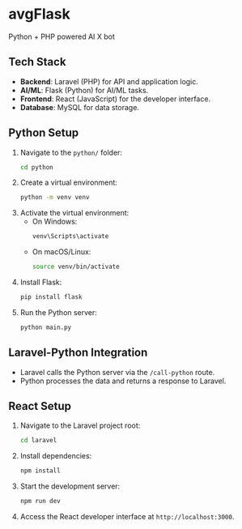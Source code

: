 # avgFlask
Python + PHP powered AI X bot

## Tech Stack
- **Backend**: Laravel (PHP) for API and application logic.
- **AI/ML**: Flask (Python) for AI/ML tasks.
- **Frontend**: React (JavaScript) for the developer interface.
- **Database**: MySQL for data storage.

## Python Setup
1. Navigate to the `python/` folder:
   ```bash
   cd python
   ```
2. Create a virtual environment:
   ```bash
   python -m venv venv
   ```
3. Activate the virtual environment:
   - On Windows:
     ```bash
     venv\Scripts\activate
     ```
   - On macOS/Linux:
     ```bash
     source venv/bin/activate
     ```
4. Install Flask:
   ```bash
   pip install flask
   ```
5. Run the Python server:
   ```bash
   python main.py
   ```

## Laravel-Python Integration
- Laravel calls the Python server via the `/call-python` route.
- Python processes the data and returns a response to Laravel.

## React Setup
1. Navigate to the Laravel project root:
   ```bash
   cd laravel
   ```
2. Install dependencies:
   ```bash
   npm install
   ```
3. Start the development server:
   ```bash
   npm run dev
   ```
4. Access the React developer interface at `http://localhost:3000`.

